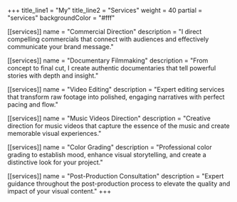 +++
title_line1 = "My"
title_line2 = "Services"
weight = 40
partial = "services"
backgroundColor = "#fff"

[[services]]
name = "Commercial Direction"
description = "I direct compelling commercials that connect with audiences and effectively communicate your brand message."

[[services]]
name = "Documentary Filmmaking"
description = "From concept to final cut, I create authentic documentaries that tell powerful stories with depth and insight."

[[services]]
name = "Video Editing"
description = "Expert editing services that transform raw footage into polished, engaging narratives with perfect pacing and flow."

[[services]]
name = "Music Videos Direction"
description = "Creative direction for music videos that capture the essence of the music and create memorable visual experiences."

[[services]]
name = "Color Grading"
description = "Professional color grading to establish mood, enhance visual storytelling, and create a distinctive look for your project."

[[services]]
name = "Post-Production Consultation"
description = "Expert guidance throughout the post-production process to elevate the quality and impact of your visual content."
+++
